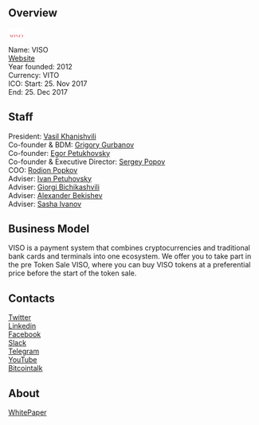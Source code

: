 ## Overview
![logo](../projects/logo/viso.png)  
Name: VISO  
[Website](https://viso.global/)  
Year founded: 2012  
Currency: VITO  
ICO: Start: 25. Nov 2017  
End: 25. Dec 2017
## Staff
President: [Vasil Khanishvili](../people/vasil_khanishvili.md)  
Co-founder & BDM: [Grigory Gurbanov](../people/grigory_gurbanov.md)  
Co-founder: [Egor Petukhovsky](../people/egor_petukhovsky.md)  
Co-founder & Executive Director: [Sergey Popov](../people/sergey_popov.md)  
COO: [Rodion Popkov](../people/rodion_popkov.md)  
Adviser: [Ivan Petuhovsky](../people/ivan_petuhovsky.md)  
Adviser: [Giorgi Bichikashvili](../people/giorgi_bichikashvili.md)  
Adviser: [Alexander Bekishev](../people/alexander_bekishev.md)  
Adviser: [Sasha Ivanov](../people/sasha_ivanov.md)
## Business Model
VISO is a payment system that combines cryptocurrencies and traditional bank cards and terminals into one ecosystem. We offer you to take part in the pre Token Sale VISO, where you can buy VISO tokens at a preferential price before the start of the token sale.
## Contacts  
[Twitter](https://twitter.com/VISOpayments)  
[Linkedin](https://www.linkedin.com/company/13411734/)  
[Facebook](https://www.facebook.com/VISO.payments/)    
[Slack](https://visopaymets.herokuapp.com/)    
[Telegram](https://t.me/VISOeng)  
[YouTube](https://www.youtube.com/channel/UCDWXs-BB7cnmOtbfF7PZXaA)  
[Bitcointalk](https://bitcointalk.org/index.php?topic=2180444.0)
## About  
[WhitePaper](https://viso.global/white_paper.pdf) 
